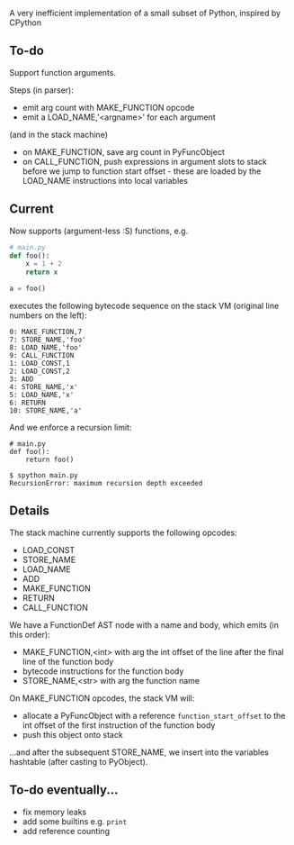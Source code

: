 A very inefficient implementation of a small subset of Python, inspired by CPython

## To-do

Support function arguments. 

Steps (in parser):
 - emit arg count with MAKE_FUNCTION opcode
 - emit a LOAD_NAME,'\<argname\>' for each argument

(and in the stack machine)
 - on MAKE_FUNCTION, save arg count in PyFuncObject
 - on CALL_FUNCTION, push expressions in argument slots to stack before we jump to function start offset - these are loaded by the LOAD_NAME instructions into local variables

## Current

Now supports (argument-less :S) functions, e.g.

```py
# main.py
def foo():
    x = 1 + 2
    return x

a = foo()
```

executes the following bytecode sequence on the stack VM (original line numbers on the left):

```
0: MAKE_FUNCTION,7
7: STORE_NAME,'foo'
8: LOAD_NAME,'foo'
9: CALL_FUNCTION
1: LOAD_CONST,1
2: LOAD_CONST,2
3: ADD
4: STORE_NAME,'x'
5: LOAD_NAME,'x'
6: RETURN
10: STORE_NAME,'a'
```

And we enforce a recursion limit:

```
# main.py
def foo():
    return foo()

$ spython main.py
RecursionError: maximum recursion depth exceeded
```

## Details

The stack machine currently supports the following opcodes:
 - LOAD_CONST
 - STORE_NAME
 - LOAD_NAME
 - ADD
 - MAKE_FUNCTION
 - RETURN
 - CALL_FUNCTION

We have a FunctionDef AST node with a name and body, which emits (in this order):
 - MAKE_FUNCTION,\<int\> with arg the int offset of the line after the final line of the function body
 - bytecode instructions for the function body
 - STORE_NAME,\<str\> with arg the function name

On MAKE_FUNCTION opcodes, the stack VM will:
 - allocate a PyFuncObject with a reference `function_start_offset` to the int offset of the first instruction of the function body
 - push this object onto stack

...and after the subsequent STORE_NAME, we insert into the variables hashtable (after casting to PyObject).

## To-do eventually...

 - fix memory leaks
 - add some builtins e.g. `print`
 - add reference counting
